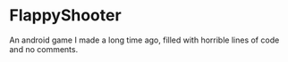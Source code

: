 # FlappyShooter
An android game I made a long time ago, filled with horrible lines of code and no comments.

